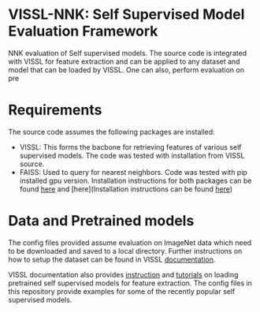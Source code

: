 # VISSL-NNK: Self Supervised Model Evaluation Framework
NNK evaluation of Self supervised models. The source code is integrated with VISSL for feature extraction and can be applied to any dataset and model that can be loaded by VISSL. 
One can also, perform evaluation on pre

# Requirements
The source code assumes the following packages are installed: 
- VISSL: This forms the bacbone for retrieving features of various self supervised models. The code was tested with installation from VISSL source.
- FAISS: Used to query for nearest neighbors. Code was tested with pip installed gpu version.
Installation instructions for both packages can be found [here](https://github.com/facebookresearch/vissl/blob/master/INSTALL.md) and [here](Installation instructions can be found [here](https://github.com/facebookresearch/vissl/blob/master/INSTALL.md))

# Data and Pretrained models
The config files provided assume evaluation on ImageNet data which need to be downloaded and saved to a local directory. Further instructions on how to setup the dataset
can be found in VISSL [documentation](https://vissl.readthedocs.io/en/v0.1.5/getting_started.html#setup-dataset).

VISSL documentation also provides [instruction](https://vissl.readthedocs.io/en/v0.1.5/evaluations/feature_extraction.html) and [tutorials](https://github.com/facebookresearch/vissl#tutorials) on loading pretrained self supervised models for feature extraction. The config files in this repository provide examples for some of the recently popular self supervised models.



